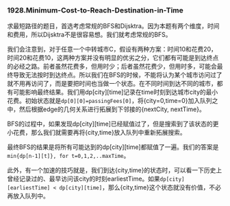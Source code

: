 ### 1928.Minimum-Cost-to-Reach-Destination-in-Time

求最短路径的题目，首选考虑常规的BFS和Dijsktra。因为本题有两个维度，时间和费用，所以Dijsktra不是很容易想。我们就考虑常规的BFS。

我们会注意到，对于任意一个中转城市C，假设有两种方案：时间10和花费20，时间20和花费10，这两种方案并没有明显的优劣之分，它们都有可能是到达终点的必经之路。前者虽然花费多，但用时少；后者虽然花费少，但用时多，可能会最终导致无法按时到达终点。所以我们在BFS的时候，不能将认为某个城市访问过了就不用再访问了，而是要把时间也当做一个状态。在不同时间到达不同的城市，都有可能影响最终结果。我们用dp[city][time]记录在time时刻到达城市city的最小花费。初始状态就是```dp[0][0]=passingFees[0]```，将{city=0,time=0}加入队列之中，然后根据edge的几何关系进行拓展到下邻接的{nextCity, nextTime}。

BFS的过程中，如果发现dp[city][time]已经赋值过了，但是搜索到了该状态的更小花费，那么我们就需要再将{city,time}放入队列中重新拓展搜索。

最终BFS的结果是将所有可能达到的dp[city][time]都赋值了一遍。我们的答案是```min{dp[n-1][t]}, for t=0,1,2,..maxTime```。

此外，有一个加速的技巧就是，我们到达{city,time}的状态时，可以看一下历史上曾经记录过的、最早访问该city的时刻earliestTime。如果```dp[city][earliestTime] < dp[city][time]```，那么{city,time}这个状态就没有价值，不必再放入队列中。
